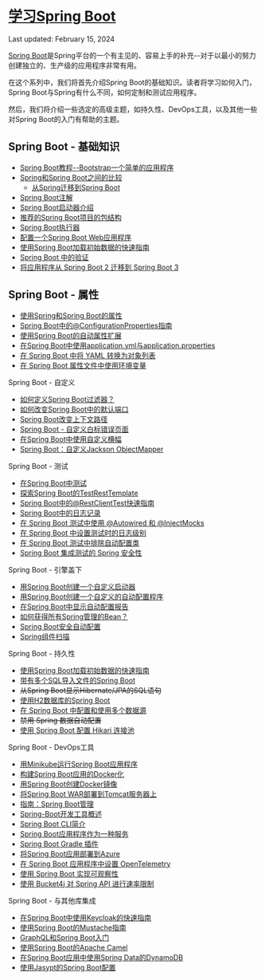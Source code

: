 # [学习Spring Boot](https://www.baeldung.com/spring-boot)

Last updated: February 15, 2024

[Spring Boot](https://spring.io/projects/spring-boot)是Spring平台的一个有主见的、容易上手的补充--对于以最小的努力创建独立的、生产级的应用程序非常有用。

在这个系列中，我们将首先介绍Spring Boot的基础知识。读者将学习如何入门，Spring Boot与Spring有什么不同，如何定制和测试应用程序。

然后，我们将介绍一些选定的高级主题，如持久性、DevOps工具，以及其他一些对Spring Boot的入门有帮助的主题。

## Spring Boot - 基础知识

- [Spring Boot教程--Bootstrap一个简单的应用程序](/spring-boot-modules/spring-boot-bootstrap/spring-boot-start_zh.md)
- [Spring和Spring Boot之间的比较](/spring-boot-modules/spring-vs-spring-boot_zh.md)
  - [从Spring迁移到Spring Boot](/spring-boot-modules/spring-boot-migration_zh.md)
- [Spring Boot注解](/spring-boot-modules/spring-boot-annotations/spring-boot-annotations_zh.md)
- [Spring Boot启动器介绍](/spring-boot-modules/spring-boot-artifacts-2/spring-boot-starters_zh.md)
- [推荐的Spring Boot项目的包结构](spring-boot-package-structure_zh.md)
- [Spring Boot执行器](../spring-reactive-modules/spring-reactive-3/spring-boot-actuators_zh.md)
- [配置一个Spring Boot Web应用程序](/spring-boot-modules](https://www.baeldung.com/spring-boot-bean-validation)/spring-boot-mvc-4/spring-boot-application-configuration_zh.md)
- [使用Spring Boot加载初始数据的快速指南](../persistence-modules/spring-boot-persistence/README-zh.md#用spring-boot加载初始数据的快速指南)
- [Spring Boot 中的验证](/spring-boot-modules/spring-boot-validation/spring-boot-bean-validation_zh.md)
- [将应用程序从 Spring Boot 2 迁移到 Spring Boot 3](/spring-boot-modules/spring-boot-3/spring-boot-3-migration_zh.md)

## Spring Boot - 属性

- [使用Spring和Spring Boot的属性](/spring-boot-modules/spring-boot-properties/README-zh.md#spring和spring-boot的属性)
- [Spring Boot中的@ConfigurationProperties指南](/spring-boot-modules/spring-boot-properties/README-zh.md)
- [使用Spring Boot的自动属性扩展](/spring-boot-modules/spring-boot-property-exp/README-zh.md)
- [在Spring Boot中使用application.yml与application.properties](/spring-boot-modules/spring-boot-properties-3/README-zh.md#在spring-boot中使用applicationyml与applicationproperties)
- [在 Spring Boot 中将 YAML 转换为对象列表](/spring-boot-modules/spring-boot-properties-2/README-zh.md#在spring-boot中将yaml转为对象列表)
- [在 Spring Boot 属性文件中使用环境变量](/spring-boot-modules/spring-boot-properties-4/spring-boot-properties-env-variables_zh.md)

Spring Boot - 自定义

- [如何定义Spring Boot过滤器？](/spring-boot-modules/spring-boot-basic-customization/spring-boot-add-filter_zh.md)
- [如何改变Spring Boot中的默认端口](/spring-boot-modules/spring-boot-basic-customization/spring-boot-change-port_zh.md)
- [Spring Boot改变上下文路径](/spring-boot-modules/spring-boot-context-path_zh.md)
- [Spring Boot - 自定义白标错误页面](/spring-boot-modules/spring-boot-basic-customization/spring-boot-custom-error-page_zh.md)
- [在Spring Boot中使用自定义横幅](/spring-boot-modules/spring-boot-basic-customization/spring-boot-custom-banners_zh.md)
- [Spring Boot：自定义Jackson ObjectMapper](/spring-boot-modules/spring-boot-data/spring-boot-customize-jackson-objectmapper_zh.md)

Spring Boot - 测试

- [在Spring Boot中测试](/spring-boot-modules/spring-boot-simple/spring-boot-testing_zh.md)
- [探索Spring Boot的TestRestTemplate](/spring-web-modules/spring-resttemplate/spring-boot-testresttemplate_zh.md)
- [Spring Boot中的@RestClientTest快速指南](/spring-boot-modules/spring-boot-client/restclienttest-in-spring-boot_zh.md)
- [Spring Boot中的日志记录](/spring-boot-modules/spring-boot-simple/spring-boot-logging_zh.md)
- [在 Spring Boot 测试中使用 @Autowired 和 @InjectMocks](/testing-modules/spring-mockito/spring-test-autowired-injectmocks_zh.md)
- [在 Spring Boot 中设置测试时的日志级别](/spring-boot-modules/spring-boot-testing-2/spring-boot-testing-log-level_zh.md)
- [在 Spring Boot 测试中排除自动配置类](/spring-boot-modules/spring-boot-testing/spring-boot-exclude-auto-configuration-test_zh.md)
- [Spring Boot 集成测试的 Spring 安全性](/spring-boot-modules/spring-boot-security/spring-security-integration-tests_zh.md)

Spring Boot - 引擎盖下

- [用Spring Boot创建一个自定义启动器](/spring-boot-modules/spring-boot-custom-starter/spring-boot-custom-starter_zh.md)
- [用Spring Boot创建一个自定义的自动配置程序](/spring-boot-modules/spring-boot-autoconfiguration/spring-boot-custom-auto-configuration_zh.md)
- [在Spring Boot中显示自动配置报告](/spring-boot-modules/spring-boot-autoconfiguration/spring-boot-auto-configuration-report_zh.md)
- [如何获得所有Spring管理的Bean？](/spring-boot-modules/spring-boot-di/spring-show-all-beans_zh.md)
- [Spring Boot安全自动配置](/spring-boot-modules/spring-boot-security/spring-boot-security-autoconfiguration_zh.md)
- [Spring组件扫描](/spring-boot-modules/spring-boot-di/spring-component-scanning_zh.md)

Spring Boot - 持久性

- [使用Spring Boot加载初始数据的快速指南](/persistence-modules/spring-boot-persistence/spring-boot-data-sql-and-schema-sql_zh.md)
- [带有多个SQL导入文件的Spring Boot](/persistence-modules/spring-boot-persistence/spring-boot-sql-import-files_zh.md)
- ~~从Spring Boot显示Hibernate/JPA的SQL语句~~
- [使用H2数据库的Spring Boot](/persistence-modules/spring-boot-persistence-h2/spring-boot-h2-database_zh.md)
- [在 Spring Boot 中配置和使用多个数据源](/persistence-modules/spring-data-jdbc/spring-boot-configure-multiple-datasources_zh.md)
- ~~禁用 Spring 数据自动配置~~
- [使用 Spring Boot 配置 Hikari 连接池](/persistence-modules/spring-boot-persistence-5/spring-boot-hikari_zh.md)

Spring Boot - DevOps工具

- [用Minikube运行Spring Boot应用程序](/spring-cloud-modules/spring-cloud-kubernetes/spring-boot-minikube_zh.md)
- [构建Spring Boot应用的Docker化](/spring-cloud-modules/spring-cloud-docker/dockerizing-spring-boot-application_zh.md)
- [用Spring Boot创建Docker镜像](/docker-modules/docker-spring-boot/spring-boot-docker-images_zh.md)
- [将Spring Boot WAR部署到Tomcat服务器上](/spring-boot-modules/spring-boot-deployment/spring-boot-war-tomcat-deploy_zh.md)
- [指南：Spring Boot管理](/spring-boot-modules/spring-boot-admin/spring-boot-admin_zh.md)
- [Spring-Boot开发工具概述](/spring-boot-modules/spring-boot-devtools_zh.md)
- [Spring Boot CLI简介](/spring-boot-modules/spring-boot-cli/spring-boot-cli_zh.md)
- [Spring Boot应用程序作为一种服务](/spring-boot-modules/spring-boot-app-as-a-service_zh.md)
- [Spring Boot Gradle 插件](/spring-boot-modules/spring-boot-gradle-plugin_zh.md)
- [将Spring Boot应用部署到Azure](/azure/spring-boot-azure_zh.md)
- [在 Spring Boot 应用程序中设置 OpenTelemetry](/spring-cloud-modules/spring-cloud-open-telemetry/spring-boot-opentelemetry-setup_zh.md)
- [使用 Spring Boot 实现可观察性](/spring-boot-modules/spring-boot-3-observation/spring-boot-3-observability_zh.md)
- [使用 Bucket4j 对 Spring API 进行速率限制](/spring-boot-modules/spring-boot-libraries/spring-bucket4j_zh.md)

Spring Boot - 与其他库集成

- [在Spring Boot中使用Keycloak的快速指南](/spring-boot-modules/spring-boot-keycloak/spring-boot-keycloak_zh.md)
- [使用Spring Boot的Mustache指南](/mustache/spring-boot-mustache_zh.md)
- [GraphQL和Spring Boot入门](/spring-boot-modules/spring-boot-graphql/spring-graphql_zh.md)
- [使用Spring Boot的Apache Camel](/messaging-modules/spring-apache-camel/apache-camel-spring-boot_zh.md)
- [在Spring Boot应用中使用Spring Data的DynamoDB](/persistence-modules/spring-data-dynamodb/spring-data-dynamodb_zh.md)
- [使用Jasypt的Spring Boot配置](/spring-boot-modules/spring-boot-jasypt/spring-boot-jasypt_zh.md)
